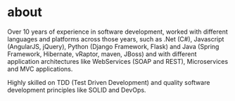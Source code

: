 <!--
layout: page
title: about
date: 2018-08-31T04:18:54.418Z
comments: true
published: true
keywords:
description:
categories:
-->
# about

Over 10 years of experience in software development, worked with different languages and platforms across those years, such as .Net (C#), Javascript (AngularJS, jQuery), Python (Django Framework, Flask) and Java (Spring Framework, Hibernate, vRaptor, maven, JBoss) and with different application architectures like WebServices (SOAP and REST), Microservices and MVC applications. 

Highly skilled on TDD (Test Driven Development) and quality software development principles like SOLID and DevOps. 
